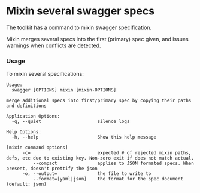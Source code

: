 # Mixin several swagger specs

The toolkit has a command to mixin swagger specification.

Mixin merges several specs into the first (primary) spec given, and issues warnings when conflicts are detected.

### Usage

To mixin several specifications:

```
Usage:
  swagger [OPTIONS] mixin [mixin-OPTIONS]

merge additional specs into first/primary spec by copying their paths and definitions

Application Options:
  -q, --quiet                     silence logs

Help Options:
  -h, --help                      Show this help message

[mixin command options]
      -c=                         expected # of rejected mixin paths, defs, etc due to existing key. Non-zero exit if does not match actual.
          --compact               applies to JSON formated specs. When present, doesn't prettify the json
      -o, --output=               the file to write to
          --format=[yaml|json]    the format for the spec document (default: json)
```
